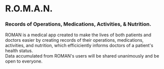 # R.O.M.A.N.
<h3>Records of Operations, Medications, Activities, & Nutrition.</h3>
<p>ROMAN is a medical app created to make the lives of both patients and doctors easier by creating records of their operations, medications, activities, and nutrition, which efficiciently informs doctors of a patient's health status.
<br>
Data accumulated from ROMAN's users will be shared unanimously and be open to everyone.</p>
